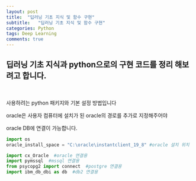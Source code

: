 ```yaml
---
layout: post
title:  "딥러닝 기초 지식 및 함수 구현"
subtitle:   "딥러닝 기초 지식 및 함수 구현"
categories: Python
tags: Deep Learning
comments: true
---
```


## 딥러닝 기초 지식과 python으로의 구현 코드를 정리 해보려고 합니다.

<br/>

사용하려는 python 패키지와 기본 설정 방법입니다

oracle은 사용자 컴퓨터에 설치가 된 oracle의 경로를 추가로 지정해주어야

oracle DB에 연결이 가능합니다.

```python
import os
oracle_install_space = "C:\oracle\instantclient_19_8" #oracle 설치 위치

import cx_Oracle  #oracle 연결용
import pymssql  #mssql 연결용
from psycopg2 import connect  #postgre 연결용
import ibm_db_dbi as db  #db2 연결용
```



